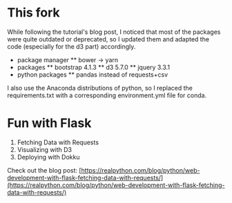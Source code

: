 # This fork
While following the tutorial's blog post, I noticed that most of the packages were quite outdated or deprecated, so I updated them and adapted the code (especially for the d3 part) accordingly. 
* package manager
** bower -> yarn
* packages
** bootstrap 4.1.3
** d3 5.7.0
** jquery 3.3.1
* python packages
** pandas instead of requests+csv

I also use the Anaconda distributions of python, so I replaced the requirements.txt with a corresponding environment.yml file for conda.

# Fun with Flask

1. Fetching Data with Requests
1. Visualizing with D3
1. Deploying with Dokku

Check out the blog post: [https://realpython.com/blog/python/web-development-with-flask-fetching-data-with-requests/](https://realpython.com/blog/python/web-development-with-flask-fetching-data-with-requests/)
